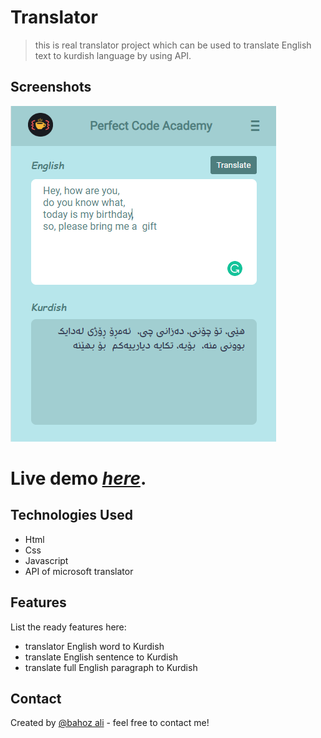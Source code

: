 # Translator

> this is real translator project which can be used to translate English text to kurdish language by using API.


## Screenshots

![Example screenshot](./assets/screenshot.PNG)

# Live demo [_here_](https://bahoz-ali.github.io/Translator/).

## Technologies Used

- Html
- Css
- Javascript
- API of microsoft translator

## Features

List the ready features here:

- translator English word to Kurdish
- translate English sentence to Kurdish
- translate full English paragraph to Kurdish

## Contact

Created by [@bahoz ali](bahozali50@gmail.com) - feel free to contact me!

<!-- Optional -->
<!-- ## License -->
<!-- This project is open source and available under the [... License](). -->

<!-- You don't have to include all sections - just the one's relevant to your project
